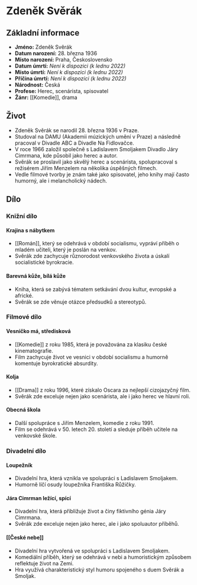 # Zdeněk Svěrák

## Základní informace
- **Jméno:** Zdeněk Svěrák
- **Datum narození:** 28. března 1936
- **Místo narození:** Praha, Československo
- **Datum úmrtí:** *Není k dispozici (k lednu 2022)*
- **Místo úmrtí:** *Není k dispozici (k lednu 2022)*
- **Příčina úmrtí:** *Není k dispozici (k lednu 2022)*
- **Národnost:** Česká
- **Profese:** Herec, scenárista, spisovatel
- **Žánr:** [[Komedie]], drama

## Život
- Zdeněk Svěrák se narodil 28. března 1936 v Praze.
- Studoval na DAMU (Akademii múzických umění v Praze) a následně pracoval v Divadle ABC a Divadle Na Fidlovačce.
- V roce 1966 založil společně s Ladislavem Smoljakem Divadlo Járy Cimrmana, kde působil jako herec a autor.
- Svěrák se proslavil jako skvělý herec a scenárista, spolupracoval s režisérem Jiřím Menzelem na několika úspěšných filmech.
- Vedle filmové tvorby je znám také jako spisovatel, jeho knihy mají často humorný, ale i melancholický nádech.

## Dílo

### Knižní dílo
#### Krajina s nábytkem
- [[Román]], který se odehrává v období socialismu, vypráví příběh o mladém učiteli, který je poslán na venkov.
- Svěrák zde zachycuje různorodost venkovského života a úskalí socialistické byrokracie.

#### Barevná kůže, bílá kůže
- Kniha, která se zabývá tématem setkávání dvou kultur, evropské a africké.
- Svěrák se zde věnuje otázce předsudků a stereotypů.

### Filmové dílo
#### Vesničko má, středisková
- [[Komedie]] z roku 1985, která je považována za klasiku české kinematografie.
- Film zachycuje život ve vesnici v období socialismu a humorně komentuje byrokratické absurdity.

#### Kolja
- [[Drama]] z roku 1996, které získalo Oscara za nejlepší cizojazyčný film.
- Svěrák zde exceluje nejen jako scenárista, ale i jako herec ve hlavní roli.

#### Obecná škola
- Další spolupráce s Jiřím Menzelem, komedie z roku 1991.
- Film se odehrává v 50. letech 20. století a sleduje příběh učitele na venkovské škole.

### Divadelní dílo
#### Loupežník
- Divadelní hra, která vznikla ve spolupráci s Ladislavem Smoljakem.
- Humorně líčí osudy loupežníka Františka Růžičky.

#### Jára Cimrman ležící, spící
- Divadelní hra, která přibližuje život a činy fiktivního génia Járy Cimrmana.
- Svěrák zde exceluje nejen jako herec, ale i jako spoluautor příběhů.
#### [[České nebe]]
- Divadelní hra vytvořená ve spolupráci s Ladislavem Smoljakem.
- Komediální příběh, který se odehrává v nebi a humoristickým způsobem reflektuje život na Zemi.
- Hra využívá charakteristický styl humoru spojeného s duem Svěrák a Smoljak.